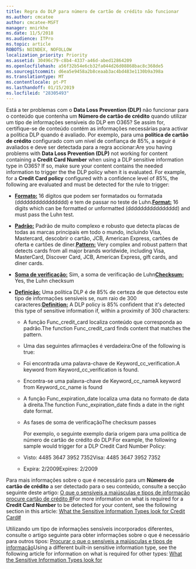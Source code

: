 ```yaml
---
title: Regra do DLP para número de cartão de crédito não funcionar
ms.author: cmcatee
author: cmcatee-MSFT
manager: mnirkhe
ms.date: 11/5/2018
ms.audience: ITPro
ms.topic: article
ROBOTS: NOINDEX, NOFOLLOW
localization_priority: Priority
ms.assetid: 30496c79-c8b4-4337-a46d-abed12864209
ms.openlocfilehash: a56f32b54e6cb32fa044d26d08868bac8c368de5
ms.sourcegitcommit: d6ea5e9458a2b8ceaab3ac4bd483e1130b9a398a
ms.translationtype: MT
ms.contentlocale: pt-PT
ms.lasthandoff: 01/15/2019
ms.locfileid: "28305493"
---
```

<span data-ttu-id="d3ce3-p101">Está a ter problemas com o **Data Loss Prevention (DLP)** não funcionar para o conteúdo que contenha um **Número de cartão de crédito** quando utilizar um tipo de informações sensíveis do DLP em O365? Se assim for, certifique-se de conteúdo contém as informações necessárias para activar a política DLP quando é avaliado. Por exemplo, para uma **política de cartão de crédito** configurado com um nível de confiança de 85%, a seguir é avaliados e deve ser detectada para a regra accionar:</span><span class="sxs-lookup"><span data-stu-id="d3ce3-p101">Are you having problems with **Data Loss Prevention (DLP)** not working for content containing a **Credit Card Number** when using a DLP sensitive information type in O365? If so, make sure your content contains the needed information to trigger the the DLP policy when it is evaluated. For example, for a **Credit Card policy** configured with a confidence level of 85%, the following are evaluated and must be detected for the rule to trigger:</span></span> 
  
- <span data-ttu-id="d3ce3-105">**[Formato:](https://docs.microsoft.com/en-us/office365/securitycompliance/what-the-sensitive-information-types-look-for#format-19)** 16 dígitos que podem ser formatados ou formatada (dddddddddddddddd) e tem de passar no teste de Luhn.</span><span class="sxs-lookup"><span data-stu-id="d3ce3-105">**[Format:](https://docs.microsoft.com/en-us/office365/securitycompliance/what-the-sensitive-information-types-look-for#format-19)** 16 digits which can be formatted or unformatted (dddddddddddddddd) and must pass the Luhn test.</span></span> 
    
- <span data-ttu-id="d3ce3-106">**[Padrão:](https://docs.microsoft.com/en-us/office365/securitycompliance/what-the-sensitive-information-types-look-for#pattern-19)** Padrão de muito complexo e robusto que detecta placas de todas as marcas principais em todo o mundo, incluindo Visa, Mastercard, descobrir o cartão, JCB, American Express, cartões de oferta e cartões de diner.</span><span class="sxs-lookup"><span data-stu-id="d3ce3-106">**[Pattern:](https://docs.microsoft.com/en-us/office365/securitycompliance/what-the-sensitive-information-types-look-for#pattern-19)** Very complex and robust pattern that detects cards from all major brands worldwide, including Visa, MasterCard, Discover Card, JCB, American Express, gift cards, and diner cards.</span></span> 
    
- <span data-ttu-id="d3ce3-107">**[Soma de verificação:](https://docs.microsoft.com/en-us/office365/securitycompliance/what-the-sensitive-information-types-look-for#checksum-19)** Sim, a soma de verificação de Luhn</span><span class="sxs-lookup"><span data-stu-id="d3ce3-107">**[Checksum:](https://docs.microsoft.com/en-us/office365/securitycompliance/what-the-sensitive-information-types-look-for#checksum-19)** Yes, the Luhn checksum</span></span> 
    
- <span data-ttu-id="d3ce3-108">**[Definição:](https://docs.microsoft.com/en-us/office365/securitycompliance/what-the-sensitive-information-types-look-for#definition-19)** Uma política DLP é de 85% de certeza de que detectou este tipo de informações sensíveis se, num raio de 300 caracteres:</span><span class="sxs-lookup"><span data-stu-id="d3ce3-108">**[Definition:](https://docs.microsoft.com/en-us/office365/securitycompliance/what-the-sensitive-information-types-look-for#definition-19)** A DLP policy is 85% confident that it's detected this type of sensitive information if, within a proximity of 300 characters:</span></span> 
    
  - <span data-ttu-id="d3ce3-109">A função Func_credit_card localiza conteúdo que corresponda ao padrão.</span><span class="sxs-lookup"><span data-stu-id="d3ce3-109">The function Func_credit_card finds content that matches the pattern.</span></span>
    
  - <span data-ttu-id="d3ce3-110">Uma das seguintes afirmações é verdadeira:</span><span class="sxs-lookup"><span data-stu-id="d3ce3-110">One of the following is true:</span></span> 
    
  - <span data-ttu-id="d3ce3-111">Foi encontrada uma palavra-chave de Keyword_cc_verification.</span><span class="sxs-lookup"><span data-stu-id="d3ce3-111">A keyword from Keyword_cc_verification is found.</span></span>
    
  - <span data-ttu-id="d3ce3-112">Encontra-se uma palavra-chave de Keyword_cc_name</span><span class="sxs-lookup"><span data-stu-id="d3ce3-112">A keyword from Keyword_cc_name is found</span></span>
    
  - <span data-ttu-id="d3ce3-113">A função Func_expiration_date localiza uma data no formato de data à direita.</span><span class="sxs-lookup"><span data-stu-id="d3ce3-113">The function Func_expiration_date finds a date in the right date format.</span></span>
    
  - <span data-ttu-id="d3ce3-114">As fases de soma de verificação</span><span class="sxs-lookup"><span data-stu-id="d3ce3-114">The checksum passes</span></span>
    
    <span data-ttu-id="d3ce3-115">Por exemplo, o seguinte exemplo daria origem para uma política de número de cartão de crédito do DLP:</span><span class="sxs-lookup"><span data-stu-id="d3ce3-115">For example, the following sample would trigger for a DLP Credit Card Number Policy:</span></span>
    
  - <span data-ttu-id="d3ce3-116">Visto: 4485 3647 3952 7352</span><span class="sxs-lookup"><span data-stu-id="d3ce3-116">Visa: 4485 3647 3952 7352</span></span> 
    
  - <span data-ttu-id="d3ce3-117">Expira: 2/2009</span><span class="sxs-lookup"><span data-stu-id="d3ce3-117">Expires: 2/2009</span></span>
    
<span data-ttu-id="d3ce3-118">Para mais informações sobre o que é necessário para um **Número de cartão de crédito** a ser detectado para o seu conteúdo, consulte a secção seguinte deste artigo: [O que o sensíveis a maiúsculas e tipos de informação procure cartão de crédito #](https://docs.microsoft.com/en-us/office365/securitycompliance/what-the-sensitive-information-types-look-for#credit-card-number)</span><span class="sxs-lookup"><span data-stu-id="d3ce3-118">For more information on what is required for a **Credit Card Number** to be detected for your content, see the following section in this article: [What the Sensitive Information Types look for Credit Card#](https://docs.microsoft.com/en-us/office365/securitycompliance/what-the-sensitive-information-types-look-for#credit-card-number)</span></span>
  
<span data-ttu-id="d3ce3-119">Utilizando um tipo de informações sensíveis incorporados diferentes, consulte o artigo seguinte para obter informações sobre o que é necessário para outros tipos: [Procurar o que o sensíveis a maiúsculas e tipos de informação](https://docs.microsoft.com/en-us/office365/securitycompliance/what-the-sensitive-information-types-look-for)</span><span class="sxs-lookup"><span data-stu-id="d3ce3-119">Using a different built-in sensitive information type, see the following article for information on what is required for other types: [What the Sensitive Information Types look for](https://docs.microsoft.com/en-us/office365/securitycompliance/what-the-sensitive-information-types-look-for)</span></span>
  

